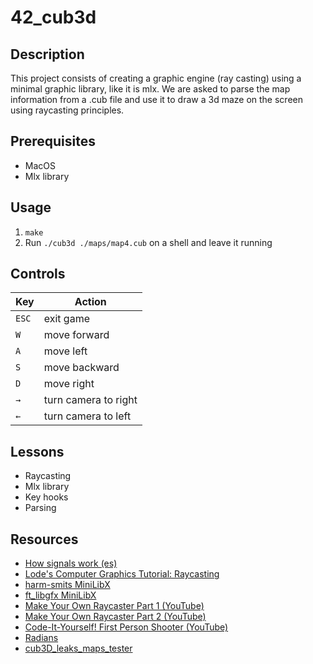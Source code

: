 # 42_cub3d



## Description
This project consists of creating a graphic engine (ray casting) using a minimal graphic library, like it is mlx. We are asked to parse the map information from a .cub file and use it to draw a 3d maze on the screen using raycasting principles.

## Prerequisites
- MacOS
- Mlx library

## Usage
1. `make`
2. Run `./cub3d ./maps/map4.cub` on a shell and leave it running

## Controls
| Key   | Action |
| ------------ | ------------ |
| `ESC` | exit game |
| `W` | move forward |
| `A` | move left |
| `S` | move backward |
| `D` | move right |
| `→` | turn camera to right |
| `←` | turn camera to left |

## Lessons
- Raycasting
- Mlx library
- Key hooks
- Parsing

## Resources
- [How signals work (es)](http://profesores.elo.utfsm.cl/~agv/elo330/2s08/lectures/signals.html "How signals work (es)")
- [Lode's Computer Graphics Tutorial: Raycasting](https://lodev.org/cgtutor/raycasting.html "Lode's Computer Graphics Tutorial: Raycasting")
- [harm-smits MiniLibX](https://harm-smits.github.io/42docs/libs/minilibx "harm-smits MiniLibX")
- [ft_libgfx MiniLibX](https://qst0.github.io/ft_libgfx/man_mlx_loop.html "ft_libgfx MiniLibX")
- [Make Your Own Raycaster Part 1 (YouTube)](https://www.youtube.com/watch?v=gYRrGTC7GtA&ab_channel=3DSage "Make Your Own Raycaster Part 1 (YouTube)")
- [Make Your Own Raycaster Part 2 (YouTube)](https://www.youtube.com/watch?v=PC1RaETIx3Y&ab_channel=3DSage "Make Your Own Raycaster Part 2 (YouTube)")
- [Code-It-Yourself! First Person Shooter (YouTube)](https://www.youtube.com/watch?v=xW8skO7MFYw&t=1612s&ab_channel=javidx9 "Code-It-Yourself! First Person Shooter (YouTube)")
- [Radians](https://www.mathsisfun.com/geometry/images/circle-unit-radians.gif "Radians")
- [cub3D_leaks_maps_tester](https://github.com/mlaraki/cub3D_leaks_maps_tester "cub3D_leaks_maps_tester")
